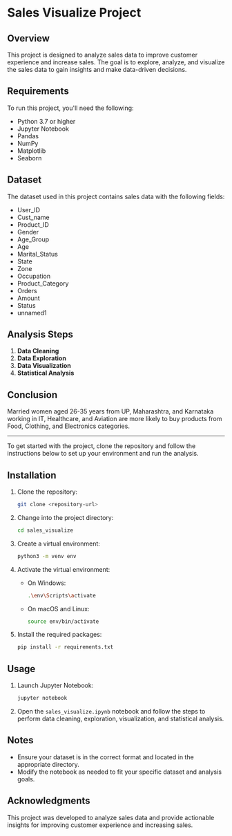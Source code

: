 # Sales Visualize Project

## Overview

This project is designed to analyze sales data to improve customer experience and increase sales. The goal is to explore, analyze, and visualize the sales data to gain insights and make data-driven decisions.

## Requirements

To run this project, you'll need the following:

- Python 3.7 or higher
- Jupyter Notebook
- Pandas
- NumPy
- Matplotlib
- Seaborn

## Dataset

The dataset used in this project contains sales data with the following fields:

- User_ID
- Cust_name
- Product_ID
- Gender
- Age_Group
- Age
- Marital_Status
- State
- Zone
- Occupation
- Product_Category
- Orders
- Amount
- Status
- unnamed1

## Analysis Steps

1. **Data Cleaning**
2. **Data Exploration**
3. **Data Visualization**
4. **Statistical Analysis**

## Conclusion

Married women aged 26-35 years from UP, Maharashtra, and Karnataka working in IT, Healthcare, and Aviation are more likely to buy products from Food, Clothing, and Electronics categories.

---

To get started with the project, clone the repository and follow the instructions below to set up your environment and run the analysis.

## Installation

1. Clone the repository:

   ```bash
   git clone <repository-url>
   ```

2. Change into the project directory:

   ```bash
   cd sales_visualize
   ```

3. Create a virtual environment:

   ```bash
   python3 -m venv env
   ```

4. Activate the virtual environment:

   - On Windows:

     ```bash
     .\env\Scripts\activate
     ```

   - On macOS and Linux:

     ```bash
     source env/bin/activate
     ```

5. Install the required packages:

   ```bash
   pip install -r requirements.txt
   ```

## Usage

1. Launch Jupyter Notebook:

   ```bash
   jupyter notebook
   ```

2. Open the `sales_visualize.ipynb` notebook and follow the steps to perform data cleaning, exploration, visualization, and statistical analysis.

## Notes

- Ensure your dataset is in the correct format and located in the appropriate directory.
- Modify the notebook as needed to fit your specific dataset and analysis goals.

## Acknowledgments

This project was developed to analyze sales data and provide actionable insights for improving customer experience and increasing sales.
